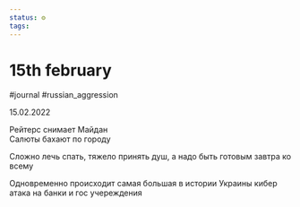 ```yaml
---
status: ⚙️
tags:
---
```

# 15th february
#journal  #russian_aggression 

15.02.2022

Рейтерс снимает Майдан  
Салюты бахают по городу  
  
Сложно лечь спать, тяжело принять душ, а надо быть готовым завтра ко всему

Одновременно происходит самая большая в истории Украины кибер атака на банки и гос учереждения
